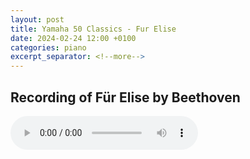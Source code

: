 ```yaml
---
layout: post
title: Yamaha 50 Classics - Fur Elise
date: 2024-02-24 12:00 +0100
categories: piano
excerpt_separator: <!--more-->
---
```


<section>
<h1>Recording of Für Elise by Beethoven</h1>
<!--more-->

<audio controls>
  <source src="https://arsiteblobuks.blob.core.windows.net/audio/yam-50/26-fur-elise-beethoven.mp3" type="audio/mp3">
  Your browser does not support the audio element.
</audio>

</section>
